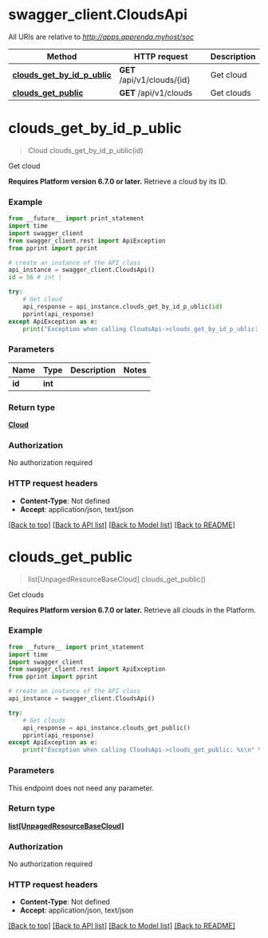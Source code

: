 # swagger_client.CloudsApi

All URIs are relative to *http://apps.apprenda.myhost/soc*

Method | HTTP request | Description
------------- | ------------- | -------------
[**clouds_get_by_id_p_ublic**](CloudsApi.md#clouds_get_by_id_p_ublic) | **GET** /api/v1/clouds/{id} | Get cloud
[**clouds_get_public**](CloudsApi.md#clouds_get_public) | **GET** /api/v1/clouds | Get clouds


# **clouds_get_by_id_p_ublic**
> Cloud clouds_get_by_id_p_ublic(id)

Get cloud

**Requires Platform version 6.7.0 or later.**   Retrieve a cloud by its ID. 

### Example 
```python
from __future__ import print_statement
import time
import swagger_client
from swagger_client.rest import ApiException
from pprint import pprint

# create an instance of the API class
api_instance = swagger_client.CloudsApi()
id = 56 # int | 

try: 
    # Get cloud
    api_response = api_instance.clouds_get_by_id_p_ublic(id)
    pprint(api_response)
except ApiException as e:
    print("Exception when calling CloudsApi->clouds_get_by_id_p_ublic: %s\n" % e)
```

### Parameters

Name | Type | Description  | Notes
------------- | ------------- | ------------- | -------------
 **id** | **int**|  | 

### Return type

[**Cloud**](Cloud.md)

### Authorization

No authorization required

### HTTP request headers

 - **Content-Type**: Not defined
 - **Accept**: application/json, text/json

[[Back to top]](#) [[Back to API list]](../README.md#documentation-for-api-endpoints) [[Back to Model list]](../README.md#documentation-for-models) [[Back to README]](../README.md)

# **clouds_get_public**
> list[UnpagedResourceBaseCloud] clouds_get_public()

Get clouds

**Requires Platform version 6.7.0 or later.**   Retrieve all clouds in the Platform. 

### Example 
```python
from __future__ import print_statement
import time
import swagger_client
from swagger_client.rest import ApiException
from pprint import pprint

# create an instance of the API class
api_instance = swagger_client.CloudsApi()

try: 
    # Get clouds
    api_response = api_instance.clouds_get_public()
    pprint(api_response)
except ApiException as e:
    print("Exception when calling CloudsApi->clouds_get_public: %s\n" % e)
```

### Parameters
This endpoint does not need any parameter.

### Return type

[**list[UnpagedResourceBaseCloud]**](UnpagedResourceBaseCloud.md)

### Authorization

No authorization required

### HTTP request headers

 - **Content-Type**: Not defined
 - **Accept**: application/json, text/json

[[Back to top]](#) [[Back to API list]](../README.md#documentation-for-api-endpoints) [[Back to Model list]](../README.md#documentation-for-models) [[Back to README]](../README.md)

